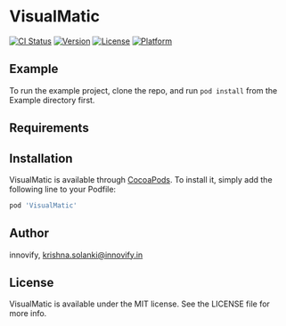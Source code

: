 # VisualMatic

[![CI Status](https://img.shields.io/travis/innovify/VisualMatic.svg?style=flat)](https://travis-ci.org/innovify/VisualMatic)
[![Version](https://img.shields.io/cocoapods/v/VisualMatic.svg?style=flat)](https://cocoapods.org/pods/VisualMatic)
[![License](https://img.shields.io/cocoapods/l/VisualMatic.svg?style=flat)](https://cocoapods.org/pods/VisualMatic)
[![Platform](https://img.shields.io/cocoapods/p/VisualMatic.svg?style=flat)](https://cocoapods.org/pods/VisualMatic)

## Example

To run the example project, clone the repo, and run `pod install` from the Example directory first.

## Requirements

## Installation

VisualMatic is available through [CocoaPods](https://cocoapods.org). To install
it, simply add the following line to your Podfile:

```ruby
pod 'VisualMatic'
```

## Author

innovify, krishna.solanki@innovify.in

## License

VisualMatic is available under the MIT license. See the LICENSE file for more info.
